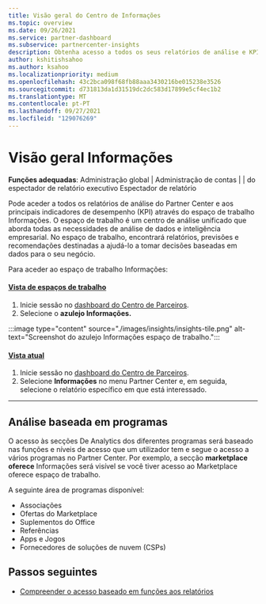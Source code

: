 ```yaml
---
title: Visão geral do Centro de Informações
ms.topic: overview
ms.date: 09/26/2021
ms.service: partner-dashboard
ms.subservice: partnercenter-insights
description: Obtenha acesso a todos os seus relatórios de análise e KPI's no Centro de Parceiros Informações espaço de trabalho.
author: kshitishsahoo
ms.author: ksahoo
ms.localizationpriority: medium
ms.openlocfilehash: 43c2bca098f68fb88aaa3430216be015238e3526
ms.sourcegitcommit: d731813da1d31519dc2dc583d17899e5cf4ec1b2
ms.translationtype: MT
ms.contentlocale: pt-PT
ms.lasthandoff: 09/27/2021
ms.locfileid: "129076269"
---
```

# <a name="insights-overview"></a>Visão geral Informações

**Funções adequadas**: Administração global | Administração de contas | | do espectador de relatório executivo Espectador de relatório

Pode aceder a todos os relatórios de análise do Partner Center e aos principais indicadores de desempenho (KPI) através do espaço de trabalho Informações. O espaço de trabalho é um centro de análise unificado que aborda todas as necessidades de análise de dados e inteligência empresarial. No espaço de trabalho, encontrará relatórios, previsões e recomendações destinadas a ajudá-lo a tomar decisões baseadas em dados para o seu negócio.

Para aceder ao espaço de trabalho Informações:

#### <a name="workspaces-view"></a>[Vista de espaços de trabalho](#tab/workspaces-view)

1. Inicie sessão no [dashboard do Centro de Parceiros](https://partner.microsoft.com/dashboard).
2. Selecione o **azulejo Informações.**

:::image type="content" source="./images/insights/insights-tile.png" alt-text="Screenshot do azulejo Informações espaço de trabalho.":::

#### <a name="current-view"></a>[Vista atual](#tab/current-view)

1. Inicie sessão no [dashboard do Centro de Parceiros](https://partner.microsoft.com/dashboard).
2. Selecione **Informações** no menu Partner Center e, em seguida, selecione o relatório específico em que está interessado.

* * *

## <a name="program-based-analytics"></a>Análise baseada em programas
O acesso às secções De Analytics dos diferentes programas será baseado nas funções e níveis de acesso que um utilizador tem e segue o acesso a vários programas no Partner Center. Por exemplo, a secção **marketplace oferece** Informações será visível se você tiver acesso ao Marketplace oferece espaço de trabalho.

A seguinte área de programas disponível:

- Associações
- Ofertas do Marketplace
- Suplementos do Office
- Referências
- Apps e Jogos
- Fornecedores de soluções de nuvem (CSPs)

## <a name="next-steps"></a>Passos seguintes

- [Compreender o acesso baseado em funções aos relatórios](./insights-roles.md)